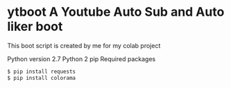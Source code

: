# ytboot A Youtube Auto Sub and Auto liker boot
This boot script is created by me for my colab project

Python version 2.7
Python 2 pip
Required packages
```bash
$ pip install requests
$ pip install colorama
```
